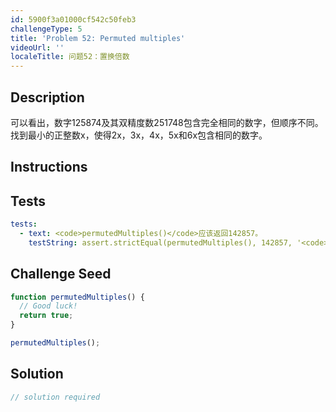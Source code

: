 ```yaml
---
id: 5900f3a01000cf542c50feb3
challengeType: 5
title: 'Problem 52: Permuted multiples'
videoUrl: ''
localeTitle: 问题52：置换倍数
---
```


## Description
<section id="description">可以看出，数字125874及其双精度数251748包含完全相同的数字，但顺序不同。找到最小的正整数x，使得2x，3x，4x，5x和6x包含相同的数字。 </section>

## Instructions
<section id="instructions">
</section>

## Tests
<section id='tests'>

```yml
tests:
  - text: <code>permutedMultiples()</code>应该返回142857。
    testString: assert.strictEqual(permutedMultiples(), 142857, '<code>permutedMultiples()</code> should return 142857.');

```

</section>

## Challenge Seed
<section id='challengeSeed'>

<div id='js-seed'>

```js
function permutedMultiples() {
  // Good luck!
  return true;
}

permutedMultiples();

```

</div>



</section>

## Solution
<section id='solution'>

```js
// solution required
```
</section>
